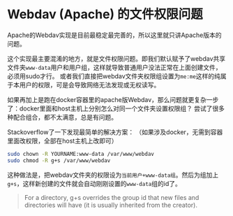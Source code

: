 # Webdav (Apache) 的文件权限问题

Apache的Webdav实现是目前最稳定最完善的，所以这里就只讲Apache版本的问题。

这个实现最主要混淆的地方，就是文件权限问题。即我们默认赋予了webdav共享文件夹`www-data`用户和用户组，这样就导致普通用户没法正常在上面创建文件，必须用sudo才行。
或者我们直接把webdav文件夹权限组设置为`me:me`这样的纯属于本用户的权限，可是会导致网络无法发现或无权读写。

如果再加上是跑在docker容器里的apache版Webdav，那么问题就更复杂一步了：docker里面和host主机上分别怎么对同一个文件夹设置权限组？
尝试了很多种配合组合，都不太满意，总是有问题。

Stackoverflow了一下发现最简单的解决方案：
（如果涉及docker，无需到容器里面改权限，全部在host主机上改即可）
```sh
sudo chown -R YOURNAME:www-data /var/www/webdav
sudo chmod -R g+s /var/www/webdav
```
这种做法是，把webdav文件夹的权限设为`当前用户+www-data组`。然后为组加上`g+s`，这样新创建的文件就会自动刚刚设置的`www-data`组的id了。

> For a directory, g+s overrides the group id that new files and directories will have (it is usually inherited from the creator).